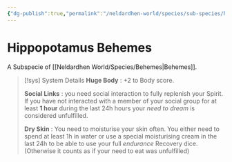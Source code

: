 ```yaml
---
{"dg-publish":true,"permalink":"/neldardhen-world/species/sub-species/hippopotamus-behemes/"}
---
```


# Hippopotamus Behemes
A Subspecie of [[Neldardhen World/Species/Behemes\|Behemes]].



> [!sys] System Details
> **Huge Body** : +2 to Body score.
> 
> **Social Links** : you need social interaction to fully replenish your Spirit. If you have not interacted with a member of your social group for at least **1 hour** during the last 24h hours your _need to dream_ is considered unfulfilled.
> 
> **Dry Skin** : You need to moisturise your skin often. You either need to spend at least 1h in water or use a special moisturising cream in the last 24h to be able to use your full _endurance_ Recovery dice. (Otherwise it counts as if your need to eat was unfulfilled)